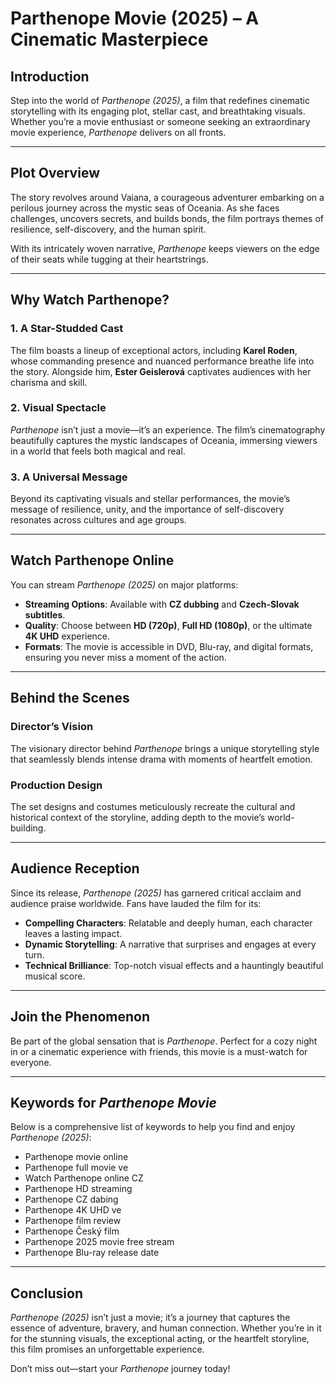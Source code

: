 # **Parthenope Movie (2025) – A Cinematic Masterpiece**  

## **Introduction**  
Step into the world of *Parthenope (2025)*, a film that redefines cinematic storytelling with its engaging plot, stellar cast, and breathtaking visuals. Whether you’re a movie enthusiast or someone seeking an extraordinary movie experience, *Parthenope* delivers on all fronts.  

---

## **Plot Overview**  
The story revolves around Vaiana, a courageous adventurer embarking on a perilous journey across the mystic seas of Oceania. As she faces challenges, uncovers secrets, and builds bonds, the film portrays themes of resilience, self-discovery, and the human spirit.  

With its intricately woven narrative, *Parthenope* keeps viewers on the edge of their seats while tugging at their heartstrings.  

---

## **Why Watch Parthenope?**  

### **1. A Star-Studded Cast**  
The film boasts a lineup of exceptional actors, including **Karel Roden**, whose commanding presence and nuanced performance breathe life into the story. Alongside him, **Ester Geislerová** captivates audiences with her charisma and skill.  

### **2. Visual Spectacle**  
*Parthenope* isn’t just a movie—it’s an experience. The film’s cinematography beautifully captures the mystic landscapes of Oceania, immersing viewers in a world that feels both magical and real.  

### **3. A Universal Message**  
Beyond its captivating visuals and stellar performances, the movie’s message of resilience, unity, and the importance of self-discovery resonates across cultures and age groups.  

---

## **Watch Parthenope Online**  

You can stream *Parthenope (2025)* on major platforms:  

- **Streaming Options**: Available with **CZ dubbing** and **Czech-Slovak subtitles**.  
- **Quality**: Choose between **HD (720p)**, **Full HD (1080p)**, or the ultimate **4K UHD** experience.  
- **Formats**: The movie is accessible in DVD, Blu-ray, and digital  formats, ensuring you never miss a moment of the action.  

---

## **Behind the Scenes**  

### **Director’s Vision**  
The visionary director behind *Parthenope* brings a unique storytelling style that seamlessly blends intense drama with moments of heartfelt emotion.  

### **Production Design**  
The set designs and costumes meticulously recreate the cultural and historical context of the storyline, adding depth to the movie’s world-building.  

---

## **Audience Reception**  

Since its release, *Parthenope (2025)* has garnered critical acclaim and audience praise worldwide. Fans have lauded the film for its:  

- **Compelling Characters**: Relatable and deeply human, each character leaves a lasting impact.  
- **Dynamic Storytelling**: A narrative that surprises and engages at every turn.  
- **Technical Brilliance**: Top-notch visual effects and a hauntingly beautiful musical score.  

---

## **Join the Phenomenon**  

Be part of the global sensation that is *Parthenope*. Perfect for a cozy night in or a cinematic experience with friends, this movie is a must-watch for everyone.  

---

## **Keywords for *Parthenope Movie***  

Below is a comprehensive list of keywords to help you find and enjoy *Parthenope (2025)*:  

- Parthenope movie online  
- Parthenope full movie ve  
- Watch Parthenope online CZ  
- Parthenope HD streaming  
- Parthenope CZ dabing  
- Parthenope 4K UHD ve  
- Parthenope film review  
- Parthenope Český film  
- Parthenope 2025 movie free stream  
- Parthenope Blu-ray release date  

---

## **Conclusion**  

*Parthenope (2025)* isn’t just a movie; it’s a journey that captures the essence of adventure, bravery, and human connection. Whether you’re in it for the stunning visuals, the exceptional acting, or the heartfelt storyline, this film promises an unforgettable experience.  

Don’t miss out—start your *Parthenope* journey today!  
